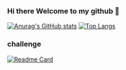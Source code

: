 ### Hi there Welcome to my github 👋

[![Anurag's GitHub stats](https://github-readme-stats.vercel.app/api?username=PontakornDev&show_icons=true&theme=dark)](https://github.com/anuraghazra/github-readme-stats)
[![Top Langs](https://github-readme-stats.vercel.app/api/top-langs/?username=PontakornDev&layout=compact&theme=dark)](https://github.com/anuraghazra/github-readme-stats)
### challenge
[![Readme Card](https://github-readme-stats.vercel.app/api/pin/?username=PontakornDev&repo=Internship-challenge)](https://github.com/PontakornDev/Internship-challenge)

